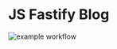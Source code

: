# JS Fastify Blog

![example workflow](https://github.com/brovikov/github-actions/actions/workflows/workflow.yml/badge.svg)
